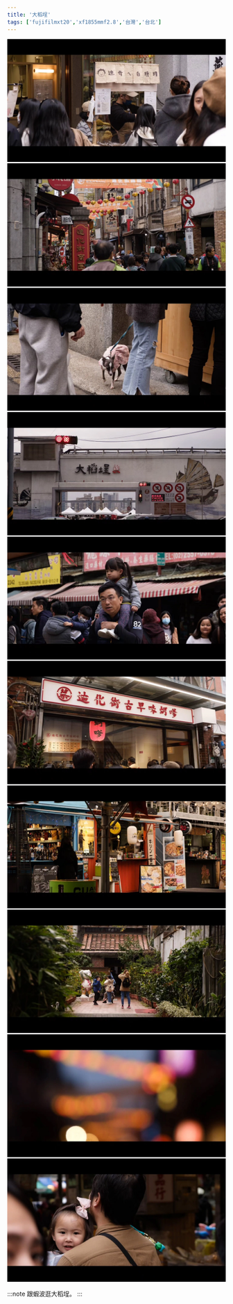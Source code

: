 ```yaml
---
title: '大稻埕'
tags: ['fujifilmxt20','xf1855mmf2.8','台灣','台北']
---
```

![001](./img/instagram_output/202401/001.webp)
![002](./img/instagram_output/202401/002.webp)
![003](./img/instagram_output/202401/003.webp)
![004](./img/instagram_output/202401/004.webp)
![005](./img/instagram_output/202401/005.webp)
![006](./img/instagram_output/202401/006.webp)
![007](./img/instagram_output/202401/007.webp)
![008](./img/instagram_output/202401/008.webp)
![009](./img/instagram_output/202401/009.webp)
![010](./img/instagram_output/202401/010.webp)

:::note 
跟蝦波逛大稻埕。
:::